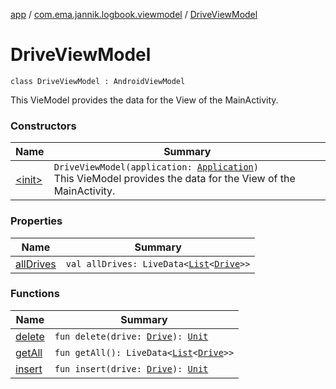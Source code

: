 [app](../../index.md) / [com.ema.jannik.logbook.viewmodel](../index.md) / [DriveViewModel](./index.md)

# DriveViewModel

`class DriveViewModel : AndroidViewModel`

This VieModel provides the data for the View of the MainActivity.

### Constructors

| Name | Summary |
|---|---|
| [&lt;init&gt;](-init-.md) | `DriveViewModel(application: `[`Application`](https://developer.android.com/reference/android/app/Application.html)`)`<br>This VieModel provides the data for the View of the MainActivity. |

### Properties

| Name | Summary |
|---|---|
| [allDrives](all-drives.md) | `val allDrives: LiveData<`[`List`](https://kotlinlang.org/api/latest/jvm/stdlib/kotlin.collections/-list/index.html)`<`[`Drive`](../../com.ema.jannik.logbook.model.database/-drive/index.md)`>>` |

### Functions

| Name | Summary |
|---|---|
| [delete](delete.md) | `fun delete(drive: `[`Drive`](../../com.ema.jannik.logbook.model.database/-drive/index.md)`): `[`Unit`](https://kotlinlang.org/api/latest/jvm/stdlib/kotlin/-unit/index.html) |
| [getAll](get-all.md) | `fun getAll(): LiveData<`[`List`](https://kotlinlang.org/api/latest/jvm/stdlib/kotlin.collections/-list/index.html)`<`[`Drive`](../../com.ema.jannik.logbook.model.database/-drive/index.md)`>>` |
| [insert](insert.md) | `fun insert(drive: `[`Drive`](../../com.ema.jannik.logbook.model.database/-drive/index.md)`): `[`Unit`](https://kotlinlang.org/api/latest/jvm/stdlib/kotlin/-unit/index.html) |
